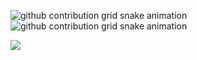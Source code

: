 
![github contribution grid snake animation](https://raw.githubusercontent.com/basant7/basant7/output/github-contribution-grid-snake-dark.svg#gh-dark-mode-only)
![github contribution grid snake animation](https://raw.githubusercontent.com/basant7/basant7/output/github-contribution-grid-snake.svg#gh-light-mode-only)

![](https://komarev.com/ghpvc/?username=basant7)

